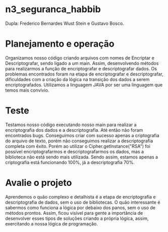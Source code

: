 # n3_seguranca_habbib

Dupla: Frederico Bernardes Wust Stein e Gustavo Bosco.

# Planejamento e operação

<p>Organizamos nosso código criando arquivos com nomes de Encriptar e Descriptografar, sendo ligado a um main.
Assim, desenvolvendo métodos para realizarmos a função de encriptografar e descriptografar dados. Os problemas encontrados foram na etapa
de encriptografar e descriptografar, dificuldades com a criação da lógica na transição dos dados a serem encriptografados. Utilizamos a linguagem 
JAVA por ser uma linguagem que temos mais convívio.</p>

# Teste

<p>Testamos nosso código executando nosso main para realizar a encriptografia dos dados e a descriptografia. Até então não foram encontrados bugs. Conseguimos criar com sucesso apenas a criptografia do arquivo de texto, porém não conseguimos realizar a descriptografia completa com êxito. Porém ao utilizar o Cipher.getInstance("RSA") foi possível encriptografarmos e descriptografarmos os dados, mas a biblioteca não está sendo mais utilizada. Sendo assim, estamos apenas a criptografia está funcionando 100%, já a descriptografia 70%.</p>


# Avalie o projeto

<p>Aprendemos o quão complexo e detalhista é a etapa de encriptografia e descriptografia de dados, sem o uso de bibliotecas. O quão
interessante é sabermos como funciona a lógica por debaixo dos panos, sem o uso de métodos prontos. Assim, ficou visível para gente a importância
de desenvolver esses tipos de soluções criando a própria lógica, assim, exercitando a nossa lógica de programação.</p>
